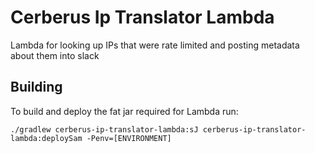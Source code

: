 # Cerberus Ip Translator Lambda

Lambda for looking up IPs that were rate limited and posting metadata about them into slack


## Building

To build and deploy the fat jar required for Lambda run: 

```./gradlew cerberus-ip-translator-lambda:sJ cerberus-ip-translator-lambda:deploySam -Penv=[ENVIRONMENT]```
